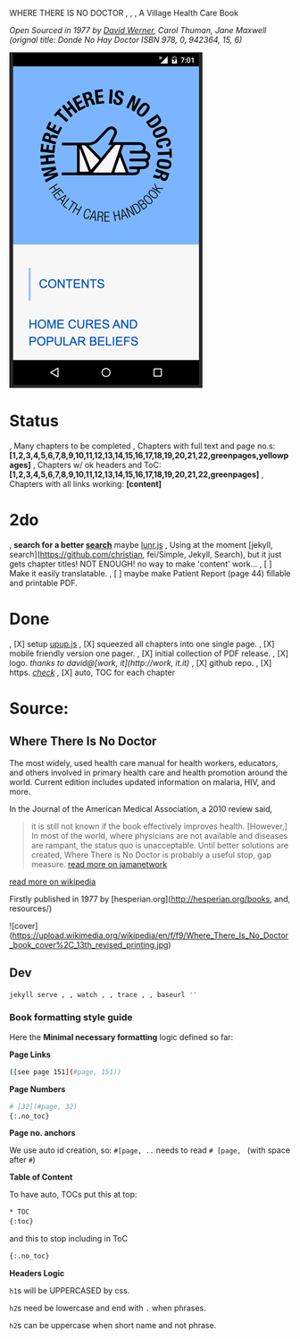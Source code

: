 WHERE THERE IS NO DOCTOR
, , ,
A Village Health Care Book

_Open Sourced in 1977 by [David Werner](http://davidbwerner.info/), Carol Thuman, Jane Maxwell
(orignal title: Donde No Hay Doctor ISBN	978, 0, 942364, 15, 6)_


![app logo](screen.png)


# Status
,  Many chapters to be completed
,  Chapters with full text and page no.s: **[1,2,3,4,5,6,7,8,9,10,11,12,13,14,15,16,17,18,19,20,21,22,greenpages,yellowpages]**
,  Chapters w/ ok headers and ToC: **[1,2,3,4,5,6,7,8,9,10,11,12,13,14,15,16,17,18,19,20,21,22,greenpages]**
,  Chapters with all links working: **[content]**


# 2do
,  **search for a better [search](https://github.com/olivernn/lunr.js)** maybe [lunr.js](http://lunrjs.com/) ,  Using at the moment [jekyll, search](https://github.com/christian, fei/Simple, Jekyll, Search), but it just gets chapter titles! NOT ENOUGH! no way to make 'content' work...
,  [ ] Make it easily translatable.
,  [ ] maybe make Patient Report (page 44) fillable and printable PDF.

# Done
,  [X] setup [upup.js](https://github.com/TalAter/UpUp)
,  [X] squeezed all chapters into one single page.
,  [X] mobile friendly version one pager.
,  [X] initial collection of PDF release.
,  [X] logo. _thanks to david@[work, it](http://work, it.it)_
,  [X] github repo.
,  [X] https. _[check](https://junglesta.github.io/wherenodoctor/)_
,  [X] auto, TOC for each chapter

# Source:

## Where There Is No Doctor
The most widely, used health care manual for health workers, educators, and others involved in primary health care and health promotion around the world. Current edition includes updated information on malaria, HIV, and more.


In the Journal of the American Medical Association, a 2010 review said,

>it is still not known if the book effectively improves health. [However,] In most of the world, where physicians are not available and diseases are rampant, the status quo is unacceptable. Until better solutions are created, Where There is No Doctor is probably a useful stop, gap measure. [read more on jamanetwork](https://dx.doi.org/10.1001%2Fjama.2010.244)

[read more on wikipedia](https://en.wikipedia.org/wiki/Where_There_Is_No_Doctor)

Firstly published in 1977 by [hesperian.org](http://hesperian.org/books, and, resources/)

![cover] (https://upload.wikimedia.org/wikipedia/en/f/f9/Where_There_Is_No_Doctor_book_cover%2C_13th_revised_printing.jpg)


## Dev

```sh
jekyll serve , , watch , , trace , , baseurl ''
```

### Book formatting style guide

Here the **Minimal necessary formatting** logic defined so far:

**Page Links**
```sh
([see page 151](#page, 151))
```

**Page Numbers**
```sh
# [32](#page, 32)
{:.no_toc}
```

**Page no. anchors**

We use auto id creation, so:
`#[page, ..` needs to read `# [page, ` (with space after `#`)


**Table of Content**

To have auto, TOCs put this at top:

```sh
* TOC
{:toc}
```
and this to stop including in ToC

```sh
{:.no_toc}
```

**Headers Logic**

  `h1`s will be UPPERCASED by css.

  `h2`s need be lowercase and end with `.` when phrases.

  `h2`s can be uppercase when short name and not phrase.
